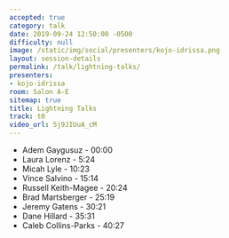 ```yaml
---
accepted: true
category: talk
date: 2019-09-24 12:50:00 -0500
difficulty: null
image: /static/img/social/presenters/kojo-idrissa.png
layout: session-details
permalink: /talk/lightning-talks/
presenters:
- kojo-idrissa
room: Salon A-E
sitemap: true
title: Lightning Talks
track: t0
video_url: 5j9JIUuA_cM
---
```


- Adem Gaygusuz - 00:00
- Laura Lorenz - 5:24
- Micah Lyle - 10:23
- Vince Salvino - 15:14
- Russell Keith-Magee - 20:24
- Brad Martsberger - 25:19
- Jeremy Gatens - 30:21
- Dane Hillard - 35:31
- Caleb Collins-Parks - 40:27
